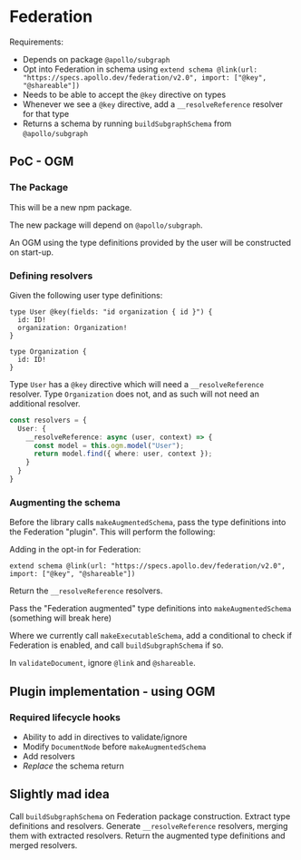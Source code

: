 # Federation

Requirements:

- Depends on package `@apollo/subgraph`
- Opt into Federation in schema using `extend schema @link(url: "https://specs.apollo.dev/federation/v2.0", import: ["@key", "@shareable"])`
- Needs to be able to accept the `@key` directive on types
- Whenever we see a `@key` directive, add a `__resolveReference` resolver for that type
- Returns a schema by running `buildSubgraphSchema` from `@apollo/subgraph`

## PoC - OGM

### The Package

This will be a new npm package. 

The new package will depend on `@apollo/subgraph`.

An OGM using the type definitions provided by the user will be constructed on start-up.

### Defining resolvers

Given the following user type definitions:

```gql
type User @key(fields: "id organization { id }") {
  id: ID!
  organization: Organization!
}

type Organization {
  id: ID!
}
```

Type `User` has a `@key` directive which will need a `__resolveReference` resolver.
Type `Organization` does not, and as such will not need an additional resolver.

```ts
const resolvers = {
  User: {
    __resolveReference: async (user, context) => {
      const model = this.ogm.model("User");
      return model.find({ where: user, context });
    }
  }
}
```

### Augmenting the schema

Before the library calls `makeAugmentedSchema`, pass the type definitions into the Federation "plugin".
This will perform the following:

Adding in the opt-in for Federation:

```gql
extend schema @link(url: "https://specs.apollo.dev/federation/v2.0", import: ["@key", "@shareable"])
```

Return the `__resolveReference` resolvers.

Pass the "Federation augmented" type definitions into `makeAugmentedSchema` (something will break here)

Where we currently call `makeExecutableSchema`, add a conditional to check if Federation is enabled, and call `buildSubgraphSchema` if so.

In `validateDocument`, ignore `@link` and `@shareable`.

## Plugin implementation - using OGM

### Required lifecycle hooks

* Ability to add in directives to validate/ignore
* Modify `DocumentNode` before `makeAugmentedSchema`
* Add resolvers
* _Replace_ the schema return

## Slightly mad idea

Call `buildSubgraphSchema` on Federation package construction. Extract type definitions and resolvers.
Generate `__resolveReference` resolvers, merging them with extracted resolvers.
Return the augmented type definitions and merged resolvers.
